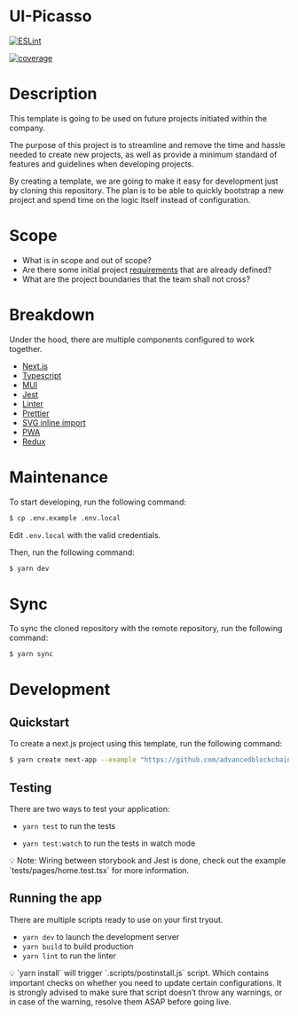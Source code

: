 # UI-Picasso

[![ESLint](https://github.com/ComposableFi/ui-picasso/actions/workflows/eslint.yml/badge.svg?branch=dev)](https://github.com/ComposableFi/ui-picasso/actions/workflows/eslint.yml)

[![coverage](https://github.com/ComposableFi/ui-picasso/actions/workflows/coverage.yml/badge.svg)](https://github.com/ComposableFi/ui-picasso/actions/workflows/coverage.yml)
# Description

This template is going to be used on future projects initiated within the company. 

The purpose of this project is to streamline and remove the time and hassle needed to create new projects, as well as provide a minimum standard of features and guidelines when developing projects. 

By creating a template, we are going to make it easy for development just by cloning this repository. The plan is to be able to quickly bootstrap a new project and spend time on the logic itself instead of configuration.

# Scope

- What is in scope and out of scope?
- Are there some initial project [requirements](https://thedigitalprojectmanager.com/requirements-gathering-guide/) that are already defined?
- What are the project boundaries that the team shall not cross?

# Breakdown

Under the hood, there are multiple components configured to work together. 

- [Next.js](https://nextjs.org/)
- [Typescript](https://www.typescriptlang.org/)
- [MUI](https://mui.com/)
- [Jest](https://jestjs.io/)
- [Linter](https://eslint.org/)
- [Prettier](https://prettier.io/)
- [SVG inline import](https://github.com/gregberge/svgr)
- [PWA](https://github.com/shadowwalker/next-pwa)
- [Redux](https://redux.js.org/)

# Maintenance

To start developing, run the following command:

```bash
$ cp .env.example .env.local
```

Edit `.env.local` with the valid credentials.

Then, run the following command:

```bash
$ yarn dev
```

# Sync

To sync the cloned repository with the remote repository, run the following command:
```bash
$ yarn sync
```

# Development

## Quickstart

To create a next.js project using this template, run the following command:

```bash
$ yarn create next-app --example "https://github.com/advancedblockchain/ui-template"
```

## Testing

There are two ways to test your application:

- `yarn test` to run the tests

- `yarn test:watch` to run the tests in watch mode

<aside>
💡 Note: Wiring between storybook and Jest is done, check out the example `tests/pages/home.test.tsx` for more information.

</aside>

## Running the app

There are multiple scripts ready to use on your first tryout.

- `yarn dev` to launch the development server
- `yarn build` to build production
- `yarn lint` to run the linter

<aside>
💡 `yarn install` will trigger `.scripts/postinstall.js` script. Which contains important checks on whether you need to update certain configurations. It is strongly advised to make sure that script doesn’t throw any warnings, or in case of the warning, resolve them ASAP before going live.

</aside>
